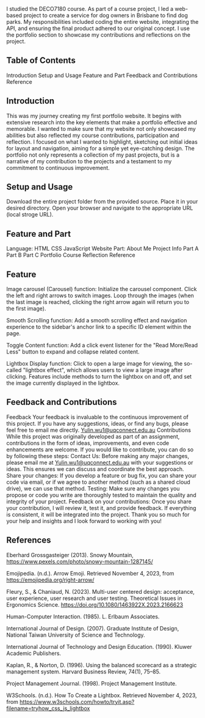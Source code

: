 I studied the DECO7180 course. As part of a course project, I led a web-based project to create a service for dog owners in Brisbane to find dog parks. My responsibilities included coding the entire website, integrating the API, and ensuring the final product adhered to our original concept. I use the portfolio section to showcase my contributions and reflections on the project.

## Table of Contents
Introduction
Setup and Usage
Feature and Part
Feedback and Contributions
Reference

## Introduction
This was my journey creating my first portfolio website. It begins with extensive research into the key elements that make a portfolio effective and memorable. I wanted to make sure that my website not only showcased my abilities but also reflected my course contributions, participation and reflection. I focused on what I wanted to highlight, sketching out initial ideas for layout and navigation, aiming for a simple yet eye-catching design. The portfolio not only represents a collection of my past projects, but is a narrative of my contribution to the projects and a testament to my commitment to continuous improvement.

## Setup and Usage
Download the entire project folder from the provided source.
Place it in your desired directory.
Open your browser and navigate to the appropriate URL (local stroge URL).

## Feature and Part
Language: HTML CSS JavaScript
Website Part:
About Me
Project Info
Part A
Part B
Part C
Portfolio
Course Reflection
Reference

## Feature
Image carousel (Carousel) function:
Initialize the carousel component.
Click the left and right arrows to switch images.
Loop through the images (when the last image is reached, clicking the right arrow again will return you to the first image).

Smooth Scrolling function:
Add a smooth scrolling effect and navigation experience to the sidebar's anchor link to a specific ID element within the page.

Toggle Content function:
Add a click event listener for the "Read More/Read Less" button to expand and collapse related content.

Lightbox Display function:
Click to open a large image for viewing, the so-called "lightbox effect", which allows users to view a large image after clicking.
Features include methods to turn the lightbox on and off, and set the image currently displayed in the lightbox.


## Feedback and Contributions
Feedback
Your feedback is invaluable to the continuous improvement of this project. If you have any suggestions, ideas, or find any bugs, please feel free to email me directly.
Yulin.wu1@uqconnect.edu.au
Contributions
While this project was originally developed as part of an assignment, contributions in the form of ideas, improvements, and even code enhancements are welcome. If you would like to contribute, you can do so by following these steps:
Contact Us: Before making any major changes, please email me at Yulin.wu1@uqconnect.edu.au with your suggestions or ideas. This ensures we can discuss and coordinate the best approach.
Share your changes: If you develop a feature or bug fix, you can share your code via email, or if we agree to another method (such as a shared cloud drive), we can use that method.
Testing: Make sure any changes you propose or code you write are thoroughly tested to maintain the quality and integrity of your project.
Feedback on your contributions: Once you share your contribution, I will review it, test it, and provide feedback. If everything is consistent, it will be integrated into the project.
Thank you so much for your help and insights and I look forward to working with you!


## References

Eberhard Grossgasteiger (2013). Snowy Mountain, https://www.pexels.com/photo/snowy-mountain-1287145/

Emojipedia. (n.d.). Arrow Emoji. Retrieved November 4, 2023, from https://emojipedia.org/right-arrow/

Fleury, S., & Chaniaud, N. (2023). Multi-user centered design: acceptance, user experience, user research and user testing. Theoretical Issues in Ergonomics Science. https://doi.org/10.1080/1463922X.2023.2166623

Human-Computer Interaction. (1985). L. Erlbaum Associates.

International Journal of Design. (2007). Graduate Institute of Design, National Taiwan University of Science and Technology.

International Journal of Technology and Design Education. (1990). Kluwer Academic Publishers.

Kaplan, R., & Norton, D. (1996). Using the balanced scorecard as a strategic management system. Harvard Business Review, 74(1), 75–85.

Project Management Journal. (1998). Project Management Institute.

W3Schools. (n.d.). How To Create a Lightbox. Retrieved November 4, 2023, from https://www.w3schools.com/howto/tryit.asp?filename=tryhow_css_js_lightbox
